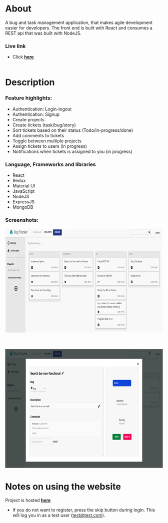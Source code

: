 # About
A bug and task management application, that makes agile development easier for developers.
The front end is built with React and consumes a REST api that was built with NodeJS.

### Live link
- Click <a href="https://bug-tracker-6c802.web.app/"><strong>here</strong></a>
  <br>
  <br>

# Description
### Feature highlights:
- Authentication: Login-logout
- Authentication: Signup
- Create projects
- Create tickets (task/bug/story)
- Sort tickets based on their status (Todo/in-progress/done)
- Add comments to tickets
- Toggle between multiple projects
- Assign tickets to users (in progress)
- Notifications when tickets is assigned to you (in progress)

### Language, Frameworks and libraries
- React
- Redux
- Material UI
- JavaScript
- NodeJS
- ExpressJS
- MongoDB

### Screenshots:
<p align="center">
  <a href="https://bug-tracker-6c802.web.app/">
    <img width="770" height="340" src="dashboard.png">
  </a>
</p>
<br>
<p align="center">
  <a href="https://bug-tracker-6c802.web.app/">
    <img width="770" height="380" src="ticket.png">
  </a>
</p>

# Notes on using the website
Project is hosted <a href="https://bug-tracker-6c802.web.app/"><strong>here</strong></a>
- If you do not want to register, press the skip button during login. This will log you in as a test user (test@test.com).
